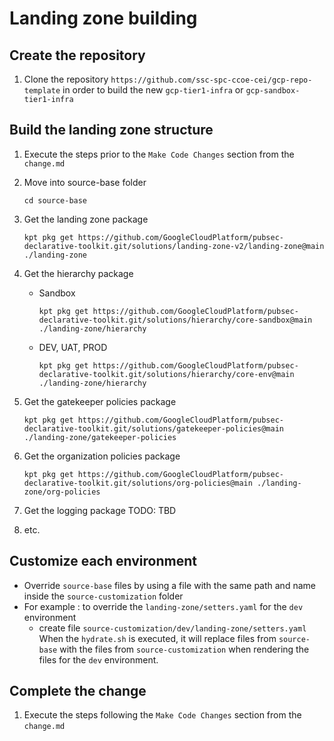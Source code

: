 # Landing zone building

## Create the repository

1. Clone the repository `https://github.com/ssc-spc-ccoe-cei/gcp-repo-template` in order to build the new `gcp-tier1-infra` or `gcp-sandbox-tier1-infra`

## Build the landing zone structure
1. Execute the steps prior to the `Make Code Changes` section from the `change.md`

1. Move into source-base folder
    ```
    cd source-base
    ```
1. Get the landing zone package
    ```
    kpt pkg get https://github.com/GoogleCloudPlatform/pubsec-declarative-toolkit.git/solutions/landing-zone-v2/landing-zone@main ./landing-zone
    ```
1. Get the hierarchy package
    - Sandbox
      ```
      kpt pkg get https://github.com/GoogleCloudPlatform/pubsec-declarative-toolkit.git/solutions/hierarchy/core-sandbox@main ./landing-zone/hierarchy
      ```

    - DEV, UAT, PROD
      ```
      kpt pkg get https://github.com/GoogleCloudPlatform/pubsec-declarative-toolkit.git/solutions/hierarchy/core-env@main ./landing-zone/hierarchy
      ```
1. Get the gatekeeper policies package
    ```
    kpt pkg get https://github.com/GoogleCloudPlatform/pubsec-declarative-toolkit.git/solutions/gatekeeper-policies@main ./landing-zone/gatekeeper-policies
    ```
1. Get the organization policies package
    ```
    kpt pkg get https://github.com/GoogleCloudPlatform/pubsec-declarative-toolkit.git/solutions/org-policies@main ./landing-zone/org-policies
    ```
1. Get the logging package
    TODO: TBD
1. etc.


## Customize each environment
- Override `source-base` files by using a file with the same path and name inside the `source-customization` folder
- For example : to override the `landing-zone/setters.yaml` for the `dev` environment 
    - create file `source-customization/dev/landing-zone/setters.yaml`
    When the `hydrate.sh` is executed, it will replace files from `source-base` with the files from `source-customization` when rendering the files for the `dev` environment.

## Complete the change
1. Execute the steps following the `Make Code Changes` section from the `change.md`
